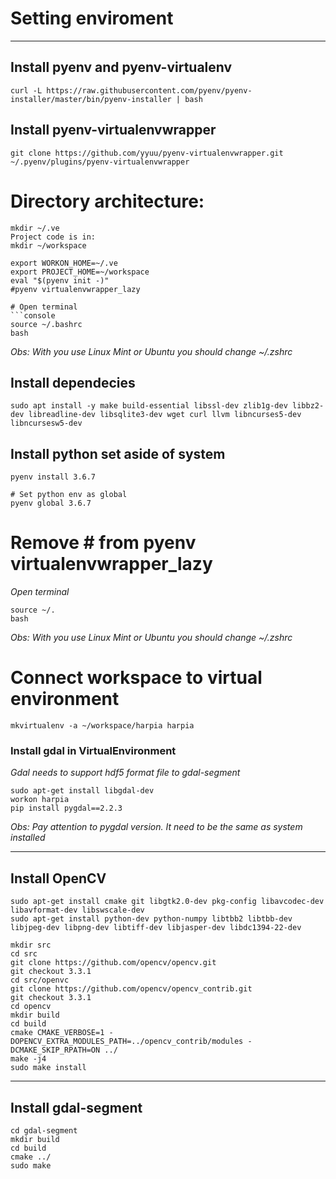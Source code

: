 # Setting enviroment
___________________________________________________

## Install pyenv and pyenv-virtualenv
```console
curl -L https://raw.githubusercontent.com/pyenv/pyenv-installer/master/bin/pyenv-installer | bash
```

## Install pyenv-virtualenvwrapper
```console
git clone https://github.com/yyuu/pyenv-virtualenvwrapper.git ~/.pyenv/plugins/pyenv-virtualenvwrapper
```

# Directory architecture:
```console
mkdir ~/.ve
Project code is in:
mkdir ~/workspace

export WORKON_HOME=~/.ve
export PROJECT_HOME=~/workspace
eval "$(pyenv init -)"
#pyenv virtualenvwrapper_lazy

# Open terminal
```console
source ~/.bashrc
bash
```
*Obs: With you use Linux Mint or Ubuntu you should change ~/.zshrc*

## Install dependecies
```console
sudo apt install -y make build-essential libssl-dev zlib1g-dev libbz2-dev libreadline-dev libsqlite3-dev wget curl llvm libncurses5-dev libncursesw5-dev
```

## Install python set aside of system
```console
pyenv install 3.6.7

# Set python env as global 
pyenv global 3.6.7
```

# Remove # from pyenv virtualenvwrapper_lazy
*Open terminal*
```console
source ~/.
bash
```
*Obs: With you use Linux Mint or Ubuntu you should change ~/.zshrc*

# Connect workspace to virtual environment
```
mkvirtualenv -a ~/workspace/harpia harpia
```

### Install gdal in VirtualEnvironment

*Gdal needs to support hdf5 format file to gdal-segment*

```
sudo apt-get install libgdal-dev
workon harpia
pip install pygdal==2.2.3

```
*Obs: Pay attention to pygdal version. It need to be the same as system installed*

___________________________________________________

## Install OpenCV

```sudo apt-get install build-essential
sudo apt-get install cmake git libgtk2.0-dev pkg-config libavcodec-dev libavformat-dev libswscale-dev
sudo apt-get install python-dev python-numpy libtbb2 libtbb-dev libjpeg-dev libpng-dev libtiff-dev libjasper-dev libdc1394-22-dev

mkdir src
cd src
git clone https://github.com/opencv/opencv.git
git checkout 3.3.1
cd src/openvc
git clone https://github.com/opencv/opencv_contrib.git
git checkout 3.3.1
cd opencv
mkdir build
cd build
cmake CMAKE_VERBOSE=1 -DOPENCV_EXTRA_MODULES_PATH=../opencv_contrib/modules -DCMAKE_SKIP_RPATH=ON ../
make -j4
sudo make install
```

___________________________________________________

## Install gdal-segment

```git clone https://github.com/cbalint13/gdal-segment.git
cd gdal-segment
mkdir build
cd build
cmake ../
sudo make
```